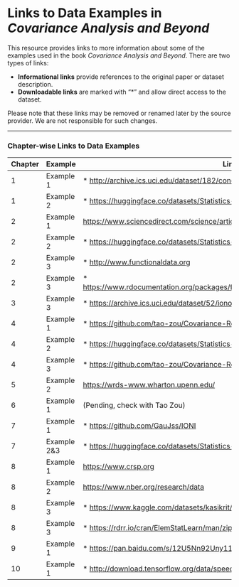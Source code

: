 # Links to Data Examples in *Covariance Analysis and Beyond*

This resource provides links to more information about some of the examples used in the book *Covariance Analysis and Beyond*. There are two types of links:

- **Informational links** provide references to the original paper or dataset description.
- **Downloadable links** are marked with “*” and allow direct access to the dataset.

Please note that these links may be removed or renamed later by the source provider. We are not responsible for such changes.

---

### Chapter-wise Links to Data Examples

| Chapter | Example | Link |
|---------|---------|------|
| 1    | Example 1 | * http://archive.ics.uci.edu/dataset/182/concrete+slump+test |
| 1    | Example 2 | * https://huggingface.co/datasets/Statistics-Data/GCRM |
| 2    | Example 1 | https://www.sciencedirect.com/science/article/pii/S1535610802000302 |
| 2    | Example 2 | * https://huggingface.co/datasets/Statistics-Data/SP500|
| 2    | Example 3 | * http://www.functionaldata.org |
| 2    | Example 3 | * https://www.rdocumentation.org/packages/fda/versions/6.2.0/topics/CanadianWeather |
| 3    | Example 3 | * https://archive.ics.uci.edu/dataset/52/ionosphere |
| 4    | Example 1 | * https://github.com/tao-zou/Covariance-Regression-Analysis |
| 4    | Example 2 | * https://huggingface.co/datasets/Statistics-Data/GCRM|
| 4    | Example 3 | * https://github.com/tao-zou/Covariance-Regression-Analysis |
| 5    | Example 2 | https://wrds-www.wharton.upenn.edu/ |
| 6    | Example 1 | (Pending, check with Tao Zou) |
| 7    | Example 1 | * https://github.com/GauJss/IONI |
| 7    | Example 2&3 | * https://huggingface.co/datasets/Statistics-Data/Weibo_Social_Network |
| 8    | Example 1 | https://www.crsp.org |
| 8    | Example 2 | https://www.nber.org/research/data |
| 8    | Example 3 | * https://www.kaggle.com/datasets/kasikrit/att-database-of-faces |
| 8    | Example 3 | * https://rdrr.io/cran/ElemStatLearn/man/zip.test.html |
| 9    | Example 1 | * https://pan.baidu.com/s/12U5Nn92Uny11HmuFHw0e4g?pwd=1234 |
|10    | Example 1 | * http://download.tensorflow.org/data/speech_commands_streaming_test_v0.02.tar.gz |
